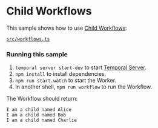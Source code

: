 # Child Workflows

This sample shows how to use [Child Workflows](https://docs.temporal.io/dev-guide/typescript/features#child-workflows):

[`src/workflows.ts`](./src/workflows.ts)

### Running this sample

1. `temporal server start-dev` to start [Temporal Server](https://github.com/temporalio/cli/#installation).
2. `npm install` to install dependencies.
3. `npm run start.watch` to start the Worker.
4. In another shell, `npm run workflow` to run the Workflow.

The Workflow should return:

```
I am a child named Alice
I am a child named Bob
I am a child named Charlie
```
